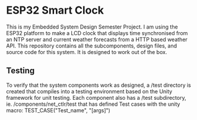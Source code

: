 # ESP32 Smart Clock 
This is my Embedded System Design Semester Project. I am using the ESP32 platform to make a LCD clock that displays time synchronised from an NTP server and current weather forecasts from a HTTP based weather API. This repository contains all the subcomponents, design files, and source code for this system. It is designed to work out of the box. 



## Testing
To verify that the system components work as designed, a /test directory is created that compiles into a testing environment based on the Unity framework for unit testing. Each component also has a /test subdirectory, ie. /components/net_ctlr/test that has defined Test cases with the unity macro: TEST_CASE("Test_name", "[args]")
